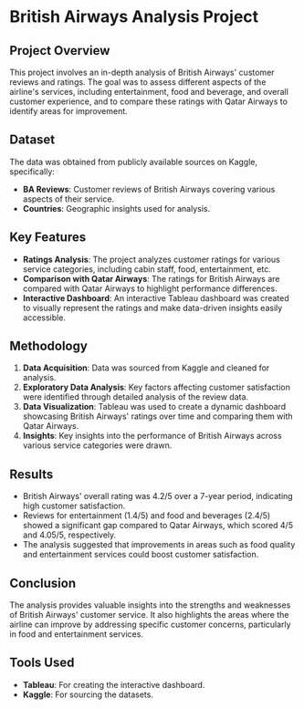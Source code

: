 # British Airways Analysis Project

## Project Overview
This project involves an in-depth analysis of British Airways' customer reviews and ratings. The goal was to assess different aspects of the airline's services, including entertainment, food and beverage, and overall customer experience, and to compare these ratings with Qatar Airways to identify areas for improvement.

## Dataset
The data was obtained from publicly available sources on Kaggle, specifically:
- **BA Reviews**: Customer reviews of British Airways covering various aspects of their service.
- **Countries**: Geographic insights used for analysis.

## Key Features
- **Ratings Analysis**: The project analyzes customer ratings for various service categories, including cabin staff, food, entertainment, etc.
- **Comparison with Qatar Airways**: The ratings for British Airways are compared with Qatar Airways to highlight performance differences.
- **Interactive Dashboard**: An interactive Tableau dashboard was created to visually represent the ratings and make data-driven insights easily accessible.

## Methodology
1. **Data Acquisition**: Data was sourced from Kaggle and cleaned for analysis.
2. **Exploratory Data Analysis**: Key factors affecting customer satisfaction were identified through detailed analysis of the review data.
3. **Data Visualization**: Tableau was used to create a dynamic dashboard showcasing British Airways' ratings over time and comparing them with Qatar Airways.
4. **Insights**: Key insights into the performance of British Airways across various service categories were drawn.

## Results
- British Airways' overall rating was 4.2/5 over a 7-year period, indicating high customer satisfaction.
- Reviews for entertainment (1.4/5) and food and beverages (2.4/5) showed a significant gap compared to Qatar Airways, which scored 4/5 and 4.05/5, respectively.
- The analysis suggested that improvements in areas such as food quality and entertainment services could boost customer satisfaction.

## Conclusion
The analysis provides valuable insights into the strengths and weaknesses of British Airways' customer service. It also highlights the areas where the airline can improve by addressing specific customer concerns, particularly in food and entertainment services.

## Tools Used
- **Tableau**: For creating the interactive dashboard.
- **Kaggle**: For sourcing the datasets.
